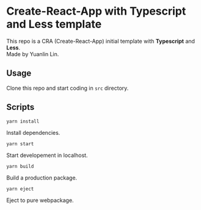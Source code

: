 # Create-React-App with Typescript and Less template

This repo is a CRA (Create-React-App) initial template with **Typescript** and **Less**.  
Made by Yuanlin Lin.

## Usage

Clone this repo and start coding in `src` directory.

## Scripts

`yarn install`

Install dependencies.

`yarn start`

Start developement in localhost.

`yarn build`

Build a production package.

`yarn eject`

Eject to pure webpackage.
